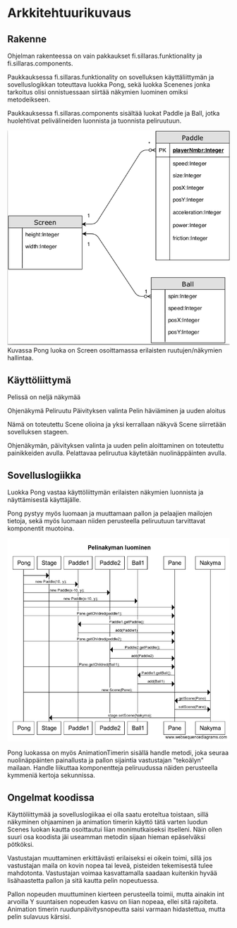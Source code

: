 # Arkkitehtuurikuvaus

## Rakenne

Ohjelman rakenteessa on vain pakkaukset fi.sillaras.funktionality ja fi.sillaras.components.


Paukkauksessa fi.sillaras.funktionality on sovelluksen käyttäliittymän ja sovelluslogikkan toteuttava luokka Pong, sekä luokka Scenenes jonka tarkoitus olisi onnistuessaan siirtää näkymien luominen omiksi metodeikseen.

Paukkauksessa fi.sillaras.components sisältää luokat Paddle ja Ball, jotka huolehtivat pelivälineiden luonnista ja tuonnista peliruutuun.

<img src="https://github.com/Radzilla/ot-harjoitustyo/blob/master/dokumentaatio/kuvat/Pong_Luokkakaavio.png">
Kuvassa Pong luoka on Screen osoittamassa erilaisten ruutujen/näkymien hallintaa.

## Käyttöliittymä

Pelissä on neljä näkymää 

Ohjenäkymä
Peliruutu
Päivityksen valinta
Pelin häviäminen ja uuden aloitus

Nämä on toteutettu Scene olioina ja yksi kerrallaan näkyvä Scene siirretään sovelluksen stageen. 

Ohjenäkymän, päivityksen valinta ja uuden pelin aloittaminen on toteutettu painikkeiden avulla.
Pelattavaa peliruutua käytetään nuolinäppäinten avulla.

## Sovelluslogiikka

Luokka Pong vastaa käyttöliittymän erilaisten näkymien luonnista ja näyttämisestä käyttäjälle. 

Pong pystyy myös luomaan ja muuttamaan pallon ja pelaajien mailojen tietoja, sekä myös luomaan niiden perusteella peliruutuun tarvittavat komponentit muotoina. 

<img src="https://github.com/Radzilla/ot-harjoitustyo/blob/master/dokumentaatio/kuvat/Pelinakyma_Sekvenssi.PNG">

Pong luokassa on myös AnimationTimerin sisällä handle metodi, joka seuraa nuolinäppäinten painallusta ja pallon sijaintia vastustajan "tekoälyn" mailaan. Handle liikuttaa komponentteja peliruudussa näiden perusteella kymmeniä kertoja sekunnissa. 



## Ongelmat koodissa

Käyttöliittymää ja sovelluslogiikaa ei olla saatu eroteltua toistaan, sillä näkyminen ohjaaminen ja animation timerin käyttö tätä varten luodun Scenes luokan kautta osoittautui liian monimutkaiseksi itselleni. Näin ollen suuri osa koodista jäi useamman metodin sijaan hieman epäselväksi pötköksi.

Vastustajan muuttaminen erkittävästi erilaiseksi ei oikein toimi, sillä jos vastustajan maila on kovin nopea tai leveä, pisteiden tekemisestä tulee mahdotonta. Vastustajan voimaa kasvattamalla saadaan kuitenkin hyvää lisähaastetta pallon ja sitä kautta pelin nopeutuessa.

Pallon nopeuden muuttuminen kierteen perusteella toimii, mutta ainakin int arvoilla Y suuntaisen nopeuden kasvu on liian nopeaa, ellei sitä rajoiteta. Animation timerin ruudunpäivitysnopeutta saisi varmaan hidastettua, mutta pelin sulavuus kärsisi.
